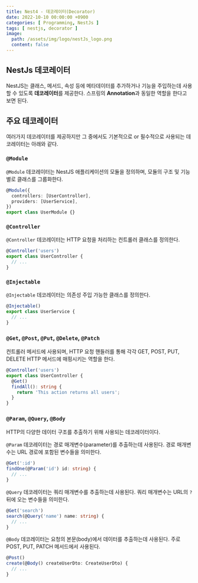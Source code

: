 ```yaml
---
title: Nest4 - 데코레이터(Decorator)
date: 2022-10-10 00:00:00 +0900
categories: [ Programming, NestJs ]
tags: [ nestjs, decorator ]
image:
  path: /assets/img/logo/nestJs_logo.png
  content: false
---
```


## NestJs 데코레이터

NestJS는 클래스, 메서드, 속성 등에 메타데이터를 추가하거나 기능을 주입하는데 사용할 수 있도록 **데코레이터**를 제공한다.
스프링의 **Annotation**과 동일한 역할을 한다고 보면 된다.

## 주요 데코레이터

여러가지 데코레이터를 제공하지만 그 중에서도 기본적으로 or 필수적으로 사용되는 데코레이터는 아래와 같다.

### `@Module`

`@Module` 데코레이터는 NestJS 애플리케이션의 모듈을 정의하며, 모듈의 구조 및 기능 별로 클래스를 그룹화한다.

``` typescript
@Module({
  controllers: [UserController],
  providers: [UserService],
})
export class UserModule {}
```

### `@Controller`

`@Controller` 데코레이터는 HTTP 요청을 처리하는 컨트롤러 클래스를 정의한다.

``` typescript
@Controller('users')
export class UserController {
  // ...
}
```

### `@Injectable`

`@Injectable` 데코레이터는 의존성 주입 가능한 클래스를 정의한다.

``` typescript
@Injectable()
export class UserService {
  // ...
}
```

### `@Get`, `@Post`, `@Put`, `@Delete`, `@Patch`

컨트롤러 메서드에 사용되며, HTTP 요청 핸들러를 통해 각각 GET, POST, PUT, DELETE HTTP 메서드에 매핑시키는 역할을 한다.

``` typescript
@Controller('users')
export class UserController {
  @Get()
  findAll(): string {
    return 'This action returns all users';
  }
}
```

### `@Param`, `@Query`, `@Body`

HTTP의 다양한 데이터 구조를 추출하기 위해 사용되는 데코레이터이다.

`@Param` 데코레이터는 경로 매개변수(parameter)를 추출하는데 사용된다. 경로 매개변수는 URL 경로에 포함된 변수들을 의미한다.

``` typescript
@Get(':id')
findOne(@Param('id') id: string) {
  // ...
}
```

`@Query` 데코레이터는 쿼리 매개변수를 추출하는데 사용된다. 쿼리 매개변수는 URL의 `?` 뒤에 오는 변수들을 의미한다.

``` typescript
@Get('search')
search(@Query('name') name: string) {
  // ...
}
```

`@Body` 데코레이터는 요청의 본문(body)에서 데이터를 추출하는데 사용된다. 주로 POST, PUT, PATCH 메서드에서 사용된다.

``` typescript
@Post()
create(@Body() createUserDto: CreateUserDto) {
  // ...
}
```
